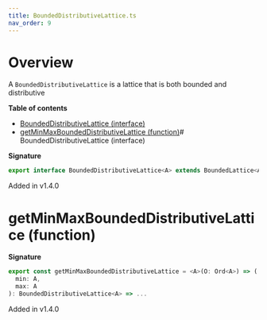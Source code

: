 ```yaml
---
title: BoundedDistributiveLattice.ts
nav_order: 9
---
```


# Overview

A `BoundedDistributiveLattice` is a lattice that is both bounded and distributive

**Table of contents**

- [BoundedDistributiveLattice (interface)](#boundeddistributivelattice-interface)
- [getMinMaxBoundedDistributiveLattice (function)](#getminmaxboundeddistributivelattice-function)# BoundedDistributiveLattice (interface)

**Signature**

```ts
export interface BoundedDistributiveLattice<A> extends BoundedLattice<A>, DistributiveLattice<A> {}
```

Added in v1.4.0

# getMinMaxBoundedDistributiveLattice (function)

**Signature**

```ts
export const getMinMaxBoundedDistributiveLattice = <A>(O: Ord<A>) => (
  min: A,
  max: A
): BoundedDistributiveLattice<A> => ...
```

Added in v1.4.0
